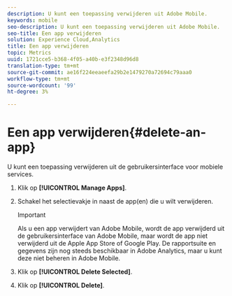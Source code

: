 ```yaml
---
description: U kunt een toepassing verwijderen uit Adobe Mobile.
keywords: mobile
seo-description: U kunt een toepassing verwijderen uit Adobe Mobile.
seo-title: Een app verwijderen
solution: Experience Cloud,Analytics
title: Een app verwijderen
topic: Metrics
uuid: 1721cce5-b368-4f05-a40b-e3f2348d96d8
translation-type: tm+mt
source-git-commit: ae16f224eeaeefa29b2e1479270a72694c79aaa0
workflow-type: tm+mt
source-wordcount: '99'
ht-degree: 3%

---
```



# Een app verwijderen{#delete-an-app}

U kunt een toepassing verwijderen uit de gebruikersinterface voor mobiele services.

1. Klik op **[!UICONTROL Manage Apps]**.
1. Schakel het selectievakje in naast de app(en) die u wilt verwijderen.

   >[!IMPORTANT]
   >
   >Als u een app verwijdert van Adobe Mobile, wordt de app verwijderd uit de gebruikersinterface van Adobe Mobile, maar wordt de app niet verwijderd uit de Apple App Store of Google Play. De rapportsuite en gegevens zijn nog steeds beschikbaar in Adobe Analytics, maar u kunt deze niet beheren in Adobe Mobile.

1. Klik op **[!UICONTROL Delete Selected]**.
1. Klik op **[!UICONTROL Delete]**.

